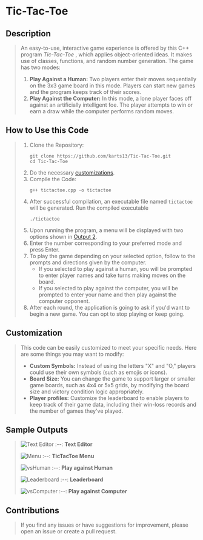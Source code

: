 # Tic-Tac-Toe

## Description
> An easy-to-use, interactive game experience is offered by this C++ program *Tic-Tac-Toe* , which applies object-oriented ideas. It makes use of classes, functions, and random number generation. The game has two modes:
> 1. **Play Against a Human:** Two players enter their moves sequentially on the 3x3 game board in this mode. Players can start new games and the program keeps track of their scores.
> 2. **Play Against the Computer:** In this mode, a lone player faces off against an artificially intelligent foe. The player attempts to win or earn a draw while the computer performs random moves.

## How to Use this Code
> 1. Clone the Repository:
>    ```
>    git clone https://github.com/karts13/Tic-Tac-Toe.git
>    cd Tic-Tac-Toe
>    ```
> 2. Do the necessary [customizations](https://github.com/karts13/Tic-Tac-Toe/blob/main/README.md#customization).
> 3. Compile the Code:
>    ```
>    g++ tictactoe.cpp -o tictactoe
>    ```
> 4. After successful compilation, an executable file named `tictactoe` will be generated. Run the compiled executable
>    ```
>    ./tictactoe
>    ```
> 5. Upon running the program, a menu will be displayed with two options shown in [Output 2](https://github.com/karts13/Tic-Tac-Toe/blob/main/README.md#sample-outputs).
> 6. Enter the number corresponding to your preferred mode and press Enter.
> 7. To play the game depending on your selected option, follow to the prompts and directions given by the computer.
>    * If you selected to play against a human, you will be prompted to enter player names and take turns making moves on the board.
>    * If you selected to play against the computer, you will be prompted to enter your name and then play against the computer opponent.
> 8. After each round, the application is going to ask if you'd want to begin a new game. You can opt to stop playing or keep going.


## Customization 
> This code can be easily customized to meet your specific needs. Here are some things you may want to modify:
> * **Custom Symbols:** Instead of using the letters "X" and "O," players could use their own symbols (such as emojis or icons).
> * **Board Size:** You can change the game to support larger or smaller game boards, such as 4x4 or 5x5 grids, by modifying the board size and victory condition logic appropriately.
> * **Player profiles:** Customize the leaderboard to enable players to keep track of their game data, including their win-loss records and the number of games they've played.

## Sample Outputs
> ![Text Editor](https://github.com/karts13/Tic-Tac-Toe/assets/126340629/f4b801da-8d3b-4107-ba51-5462b5bf47c4)
> :--:
> <b>Text Editor</b>
>  
> ![Menu](https://github.com/karts13/Tic-Tac-Toe/assets/126340629/a941c4ee-193b-480a-9667-d8fbb51d7e58)
> :--:
> <b>TicTacToe Menu</b>
> 
> ![vsHuman](https://github.com/karts13/Tic-Tac-Toe/assets/126340629/af60ce65-9153-45b4-b555-9d1c156d6f4c)
> :--:
> <b>Play against Human</b>
> 
> ![Leaderboard](https://github.com/karts13/Tic-Tac-Toe/assets/126340629/f26d28e8-8529-4f27-b8d3-40077a9f839b)
> :--:
> <b>Leaderboard</b>
> 
> ![vsComputer](https://github.com/karts13/Tic-Tac-Toe/assets/126340629/8306f2dc-5cf7-4748-9fdf-0bcc838ff305)
> :--:
> <b>Play against Computer</b>

## Contributions 
> If you find any issues or have suggestions for improvement, please open an issue or create a pull request.
